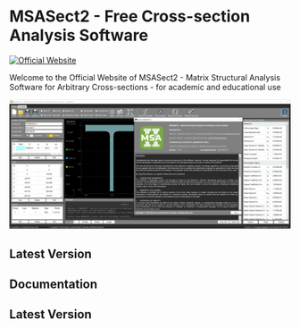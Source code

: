 # MSASect2 - Free Cross-section Analysis Software
[![Official Website](https://img.shields.io/badge/Official%20Website-www.msasect.com-blue?style=flat&logo=world&logoColor=white)](http://www.MSASect.com)

Welcome to the Official Website of MSASect2 - Matrix Structural Analysis Software for Arbitrary Cross-sections - for academic and educational use

![Screen Shot Gif](/image/Main-Page.gif)

## Latest Version


## Documentation


## Latest Version